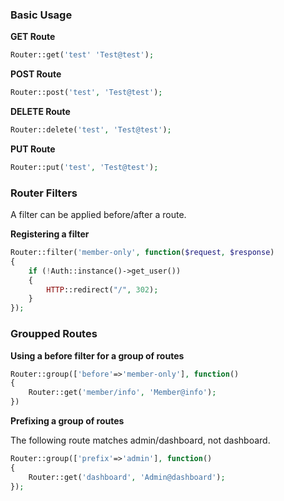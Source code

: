 ### Basic Usage

**GET Route**

```php
Router::get('test' 'Test@test');
```

**POST Route**

```php
Router::post('test', 'Test@test');
```

**DELETE Route**

```php
Router::delete('test', 'Test@test');
```

**PUT Route**

```php
Router::put('test', 'Test@test');
```


### Router Filters

A filter can be applied before/after a route.

**Registering a filter**
```php
Router::filter('member-only', function($request, $response)
{
	if (!Auth::instance()->get_user()) 
    {
    	HTTP::redirect("/", 302);
    }
});
```

### Groupped Routes

**Using a before filter for a group of routes**
```php
Router::group(['before'=>'member-only'], function()
{
	Router::get('member/info', 'Member@info');
})
```

**Prefixing a group of routes**

The following route matches admin/dashboard, not dashboard.
```php
Router::group(['prefix'=>'admin'], function()
{
	Router::get('dashboard', 'Admin@dashboard');
});
```